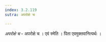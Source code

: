 ```yaml
---
index: 3.2.119
sutra: अपरोक्षे च

---
```

_अपरोक्षे च_ - अपरोक्षे च । एवं स्मेति । पिता एवमुक्तवानित्यर्थः ।